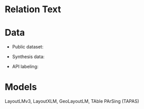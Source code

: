 # Relation Text

# Data
- Public dataset:
   

- Synthesis data:
   
- API labeling:
  

# Models
 
LayoutLMv3, LayoutXLM, GeoLayoutLM, TAble PArSing (TAPAS)
